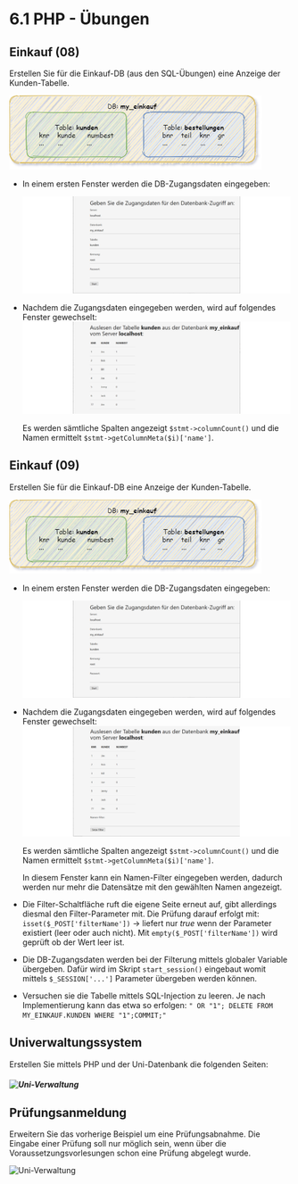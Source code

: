 # 6.1 PHP - Übungen

## Einkauf (08)

Erstellen Sie für die Einkauf-DB (aus den SQL-Übungen) eine Anzeige der Kunden-Tabelle.

![php_einkauf00](.\bilder\php_einkauf00.png)

- In einem ersten Fenster werden die DB-Zugangsdaten eingegeben:
  
  ![php_einkauf01](.\bilder\php_einkauf01.png)

- Nachdem die Zugangsdaten eingegeben werden, wird auf folgendes Fenster gewechselt:
  ![php_einkauf03](.\bilder\php_einkauf03.png)
  
  Es werden sämtliche Spalten angezeigt `$stmt->columnCount()` und die Namen ermittelt `$stmt->getColumnMeta($i)['name']`.

## Einkauf (09)

Erstellen Sie für die Einkauf-DB eine Anzeige der Kunden-Tabelle.

![php_einkauf00](.\bilder\php_einkauf00.png)

- In einem ersten Fenster werden die DB-Zugangsdaten eingegeben:
  
   ![php_einkauf01](.\bilder\php_einkauf01.png)

- Nachdem die Zugangsdaten eingegeben werden, wird auf folgendes Fenster gewechselt:
   ![php_einkauf02](.\bilder\php_einkauf02.png)
  
   Es werden sämtliche Spalten angezeigt `$stmt->columnCount()` und die Namen ermittelt `$stmt->getColumnMeta($i)['name']`.
  
   In diesem Fenster kann ein Namen-Filter eingegeben werden, dadurch werden nur mehr die Datensätze mit den gewählten Namen angezeigt.

- Die Filter-Schaltfläche ruft die eigene Seite erneut auf, gibt allerdings diesmal den Filter-Parameter mit. Die Prüfung darauf erfolgt mit: `isset($_POST['filterName'])` -> liefert nur *true* wenn der Parameter existiert (leer oder auch nicht). Mit `empty($_POST['filterName'])` wird geprüft ob der Wert leer ist. 

- Die DB-Zugangsdaten werden bei der Filterung mittels globaler Variable übergeben. Dafür wird im Skript `start_session()` eingebaut womit mittels `$_SESSION['...']` Parameter übergeben werden können.

- Versuchen sie die Tabelle mittels SQL-Injection zu leeren. Je nach Implementierung kann das etwa so erfolgen:
  `" OR "1"; DELETE FROM MY_EINKAUF.KUNDEN WHERE "1";COMMIT;"`

## Univerwaltungssystem

Erstellen Sie mittels PHP und der Uni-Datenbank die folgenden Seiten:

##### ![Uni-Verwaltung](Php_Uni001.png)

## Prüfungsanmeldung

Erweitern Sie das vorherige Beispiel um eine Prüfungsabnahme. Die Eingabe einer Prüfung soll nur möglich sein, wenn über die Voraussetzungsvorlesungen schon eine Prüfung abgelegt wurde.

![Uni-Verwaltung](Php_Uni002.png)